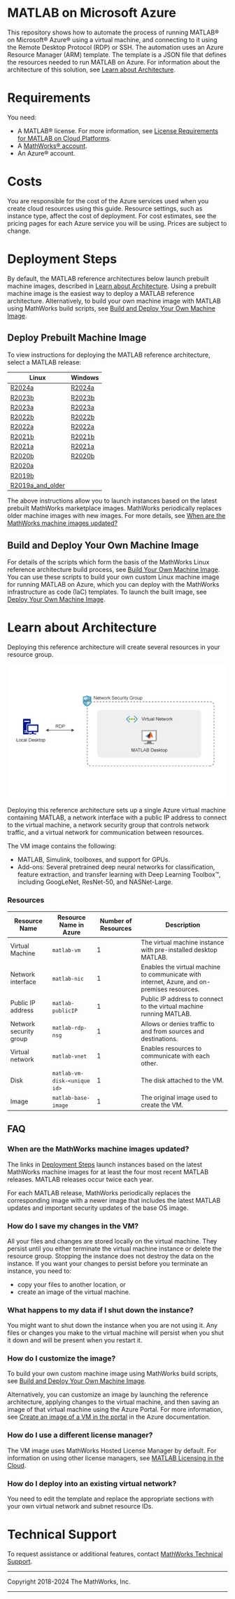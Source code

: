 # MATLAB on Microsoft Azure

This repository shows how to automate the process of running MATLAB&reg; on Microsoft&reg; Azure&reg; using a virtual machine, and connecting to it using the Remote Desktop Protocol (RDP) or SSH. The automation uses an Azure Resource Manager (ARM) template. The template is a JSON file that defines the resources needed to run MATLAB on Azure. For information about the architecture of this solution, see [Learn about Architecture](#learn-about-architecture).

# Requirements
You need:

- A MATLAB&reg; license. For more information, see [License Requirements for MATLAB on Cloud Platforms](https://www.mathworks.com/help/install/license/licensing-for-mathworks-products-running-on-the-cloud.html).
- A [MathWorks&reg; account](https://www.mathworks.com/login?uri=%2Fmwaccount%2F).
- An Azure&reg; account.

# Costs

You are responsible for the cost of the Azure services used when you create cloud resources using this guide. Resource settings, such as instance type, affect the cost of deployment. For cost estimates, see the pricing pages for each Azure service you will be using. Prices are subject to change.


# Deployment Steps
By default, the MATLAB reference architectures below launch prebuilt machine images, described in [Learn about Architecture](#learn-about-architecture).
Using a prebuilt machine image is the easiest way to deploy a MATLAB reference architecture.
Alternatively, to build your own machine image with MATLAB using MathWorks build scripts,
see [Build and Deploy Your Own Machine Image](#build-and-deploy-your-own-machine-image).
## Deploy Prebuilt Machine Image

To view instructions for deploying the MATLAB reference architecture, select a MATLAB release:

| Linux | Windows |
| ----- | ------- |
| [R2024a](releases/R2024a/README.md) | [R2024a](https://github.com/mathworks-ref-arch/matlab-on-azure-win/tree/master/releases/R2024a/README.md) |
| [R2023b](releases/R2023b/README.md) | [R2023b](https://github.com/mathworks-ref-arch/matlab-on-azure-win/tree/master/releases/R2023b/README.md) |
| [R2023a](releases/R2023a/README.md) | [R2023a](https://github.com/mathworks-ref-arch/matlab-on-azure-win/tree/master/releases/R2023a/README.md) |
| [R2022b](releases/R2022b/README.md) | [R2022b](https://github.com/mathworks-ref-arch/matlab-on-azure-win/tree/master/releases/R2022b/README.md) |
| [R2022a](releases/R2022a/README.md) | [R2022a](https://github.com/mathworks-ref-arch/matlab-on-azure-win/tree/master/releases/R2022a/README.md) |
| [R2021b](releases/R2021b/README.md) | [R2021b](https://github.com/mathworks-ref-arch/matlab-on-azure-win/tree/master/releases/R2021b/README.md) |
| [R2021a](releases/R2021a/README.md) | [R2021a](https://github.com/mathworks-ref-arch/matlab-on-azure-win/tree/master/releases/R2021a/README.md) |
| [R2020b](releases/R2020b/README.md) | [R2020b](https://github.com/mathworks-ref-arch/matlab-on-azure-win/tree/master/releases/R2020b/README.md) |
| [R2020a](releases/R2020a/README.md) |  |
| [R2019b](releases/R2019b/README.md) |  |
| [R2019a\_and\_older](releases/R2019a_and_older/README.md) |  |


The above instructions allow you to launch instances based on the latest prebuilt MathWorks marketplace images.
MathWorks periodically replaces older machine images with new images.
For more details, see
[When are the MathWorks machine images updated?](#when-are-the-mathworks-machine-images-updated)

## Build and Deploy Your Own Machine Image
For details of the scripts which form the basis of the MathWorks Linux reference architecture build process,
see [Build Your Own Machine Image](./packer/v1).
You can use these scripts to build your own custom Linux machine image for running MATLAB on Azure,
which you can deploy with the MathWorks infrastructure as code (IaC) templates.
To launch the built image, see [Deploy Your Own Machine Image](releases/R2024a/README.md#deploy-your-own-machine-image).

# Learn about Architecture
Deploying this reference architecture will create several resources in your resource group.

![MATLAB on Azure Reference Architecture](img/azure-matlab-diagram.png)

Deploying this reference architecture sets up a single Azure virtual machine containing MATLAB, a network interface with a public IP address to connect to the virtual machine, a network security group that controls network traffic, and a virtual network for communication between resources.

The VM image contains the following:
* MATLAB, Simulink, toolboxes, and support for GPUs.
* Add-ons: Several pretrained deep neural networks for classification, feature extraction, and transfer learning with Deep Learning Toolbox&trade;, including GoogLeNet, ResNet-50, and NASNet-Large.

### Resources

| Resource Name                     | Resource Name in Azure         | Number of Resources | Description                                                                                |
|-----------------------------------|-------------------------       |---------------------|--------------------------------------------------------------------------------------------|
| Virtual Machine                   | `matlab-vm`                    | 1                   | The virtual machine instance with pre-installed desktop MATLAB.                            |
| Network interface                 | `matlab-nic`                   | 1                   | Enables the virtual machine to communicate with internet, Azure, and on-premises resources.|
| Public IP address                 | `matlab-publicIP`              | 1                   | Public IP address to connect to the virtual machine running MATLAB.                        |
| Network security group            | `matlab-rdp-nsg`               | 1                   | Allows or denies traffic to and from sources and destinations.                             |
| Virtual network                   | `matlab-vnet`                  | 1                   | Enables resources to communicate with each other.                                          |
| Disk                              | `matlab-vm-disk-<unique id>`   | 1                   | The disk attached to the VM.                                                               |
| Image                             | `matlab-base-image`            | 1                   | The original image used to create the VM.                                                  |

## FAQ

### When are the MathWorks machine images updated?
The links in [Deployment Steps](#deployment-steps) launch instances based on the latest MathWorks
machine images for at least the four most recent MATLAB releases. MATLAB releases occur twice each year.

For each MATLAB release, MathWorks periodically replaces the corresponding image with a newer image
that includes the latest MATLAB updates and important security updates of the base OS image.

### How do I save my changes in the VM?
All your files and changes are stored locally on the virtual machine. They persist until you either terminate the virtual machine instance or delete the resource group. Stopping the instance does not destroy the data on the instance. If you want your changes to persist before you terminate an instance, you need to:
* copy your files to another location, or
* create an image of the virtual machine.

### What happens to my data if I shut down the instance?
You might want to shut down the instance when you are not using it. Any files or changes you make to the virtual machine will persist when you shut it down and will be present when you restart it.

### How do I customize the image?
To build your own custom machine image using MathWorks build scripts,
see [Build and Deploy Your Own Machine Image](#build-and-deploy-your-own-machine-image).

Alternatively, you can customize an image by launching the reference architecture, applying changes to the virtual machine, and then saving an image of that virtual machine using the Azure Portal.
For more information, see [Create an image of a VM in the portal](https://learn.microsoft.com/en-us/azure/virtual-machines/capture-image-portal) in the Azure documentation.

### How do I use a different license manager?
The VM image uses MathWorks Hosted License Manager by default. For information on using other license managers, see [MATLAB Licensing in the Cloud](https://www.mathworks.com/help/licensingoncloud/matlab-on-the-cloud.html).

### How do I deploy into an existing virtual network?
You need to edit the template and replace the appropriate sections with your own virtual network and subnet resource IDs.

# Technical Support
To request assistance or additional features, contact [MathWorks Technical Support](https://www.mathworks.com/support/contact_us.html).

----

Copyright 2018-2024 The MathWorks, Inc.

----